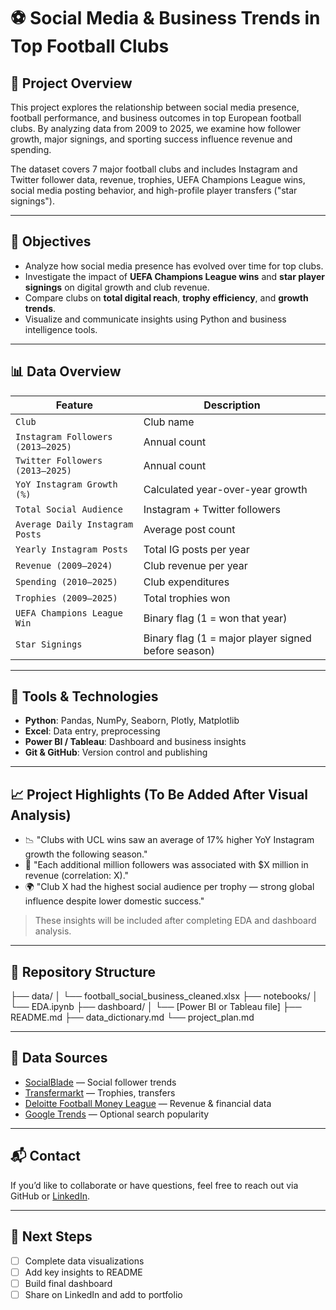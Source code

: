 # ⚽ Social Media & Business Trends in Top Football Clubs

## 📌 Project Overview

This project explores the relationship between social media presence, football performance, and business outcomes in top European football clubs. By analyzing data from 2009 to 2025, we examine how follower growth, major signings, and sporting success influence revenue and spending.

The dataset covers 7 major football clubs and includes Instagram and Twitter follower data, revenue, trophies, UEFA Champions League wins, social media posting behavior, and high-profile player transfers ("star signings").

---

## 🎯 Objectives

- Analyze how social media presence has evolved over time for top clubs.
- Investigate the impact of **UEFA Champions League wins** and **star player signings** on digital growth and club revenue.
- Compare clubs on **total digital reach**, **trophy efficiency**, and **growth trends**.
- Visualize and communicate insights using Python and business intelligence tools.

---

## 📊 Data Overview

| Feature | Description |
|--------|-------------|
| `Club` | Club name |
| `Instagram Followers (2013–2025)` | Annual count |
| `Twitter Followers (2013–2025)` | Annual count |
| `YoY Instagram Growth (%)` | Calculated year-over-year growth |
| `Total Social Audience` | Instagram + Twitter followers |
| `Average Daily Instagram Posts` | Average post count |
| `Yearly Instagram Posts` | Total IG posts per year |
| `Revenue (2009–2024)` | Club revenue per year |
| `Spending (2010–2025)` | Club expenditures |
| `Trophies (2009–2025)` | Total trophies won |
| `UEFA Champions League Win` | Binary flag (1 = won that year) |
| `Star Signings` | Binary flag (1 = major player signed before season) |

---

## 🧰 Tools & Technologies

- **Python**: Pandas, NumPy, Seaborn, Plotly, Matplotlib
- **Excel**: Data entry, preprocessing
- **Power BI / Tableau**: Dashboard and business insights
- **Git & GitHub**: Version control and publishing

---

## 📈 Project Highlights (To Be Added After Visual Analysis)

- 📉 "Clubs with UCL wins saw an average of 17% higher YoY Instagram growth the following season."
- 💸 "Each additional million followers was associated with $X million in revenue (correlation: X)."
- 🌍 "Club X had the highest social audience per trophy — strong global influence despite lower domestic success."

> These insights will be included after completing EDA and dashboard analysis.

---

## 📂 Repository Structure
├── data/
│   └── football_social_business_cleaned.xlsx
├── notebooks/
│   └── EDA.ipynb
├── dashboard/
│   └── [Power BI or Tableau file]
├── README.md
├── data_dictionary.md
└── project_plan.md

---

## 🔗 Data Sources

- [SocialBlade](https://socialblade.com/) — Social follower trends  
- [Transfermarkt](https://www.transfermarkt.com/) — Trophies, transfers  
- [Deloitte Football Money League](https://www2.deloitte.com/global/en/pages/about-deloitte/articles/football-money-league.html) — Revenue & financial data  
- [Google Trends](https://trends.google.com/) — Optional search popularity

---

## 📬 Contact

If you’d like to collaborate or have questions, feel free to reach out via GitHub or [LinkedIn](#).

---

## 📌 Next Steps

- [ ] Complete data visualizations
- [ ] Add key insights to README
- [ ] Build final dashboard
- [ ] Share on LinkedIn and add to portfolio